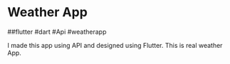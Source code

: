 # Weather App


##flutter #dart #Api #weatherapp

I made this app using API and designed using Flutter. This is real weather App.

